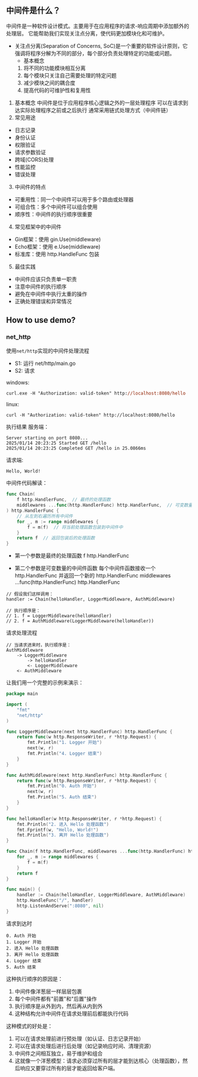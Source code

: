 ## 中间件是什么？
中间件是一种软件设计模式。主要用于在应用程序的请求-响应周期中添加额外的处理层。
它能帮助我们实现关注点分离，使代码更加模块化和可维护。

- 关注点分离(Separation of Concerns, SoC)是一个重要的软件设计原则，它强调将程序分解为不同的部分，每个部分负责处理特定的功能或问题。 
  - 基本概念
  1. 将不同的功能模块相互分离
  2. 每个模块只关注自己需要处理的特定问题
  3. 减少模块之间的耦合度
  4. 提高代码的可维护性和复用性

1. 基本概念
中间件是位于应用程序核心逻辑之外的一层处理程序
可以在请求到达实际处理程序之前或之后执行
通常采用链式处理方式（中间件链）
2. 常见用途
* 日志记录
* 身份认证
* 权限验证
* 请求参数验证
* 跨域(CORS)处理
* 性能监控
* 错误处理

3. 中间件的特点
* 可重用性：同一个中间件可以用于多个路由或处理器
* 可组合性：多个中间件可以组合使用
* 顺序性：中间件的执行顺序很重要
4. 常见框架中的中间件
* Gin框架：使用 gin.Use(middleware)
* Echo框架：使用 e.Use(middleware)
* 标准库：使用 http.HandleFunc 包装

5. 最佳实践
* 中间件应该只负责单一职责
* 注意中间件的执行顺序
* 避免在中间件中执行太重的操作
* 正确处理错误和异常情况

## How to use demo?
### net_http
使用`net/http`实现的中间件处理流程
* S1: 运行 net/http/main.go
* S2: 请求

windows:
```ps
curl.exe -H "Authorization: valid-token" http://localhost:8080/hello
```
linux:
```shell
curl -H "Authorization: valid-token" http://localhost:8080/hello
```
执行结果
服务端：
```
Server starting on port 8080...
2025/01/14 20:23:25 Started GET /hello
2025/01/14 20:23:25 Completed GET /hello in 25.0866ms

```
请求端:
```
Hello, World!
```

中间件代码解读：
```go
func Chain(
    f http.HandlerFunc,  // 最终的处理函数
    middlewares ...func(http.HandlerFunc) http.HandlerFunc,  // 可变数量的中间件函数
) http.HandlerFunc {
    // 从左到右遍历所有中间件
    for _, m := range middlewares {
        f = m(f)  // 将当前处理函数包装到中间件中
    }
    return f  // 返回包装后的处理函数
}
```
* 第一个参数是最终的处理函数
f http.HandlerFunc

* 第二个参数是可变数量的中间件函数 
每个中间件函数接收一个 http.HandlerFunc 并返回一个新的 http.HandlerFunc
middlewares ...func(http.HandlerFunc) http.HandlerFunc

```
// 假设我们这样调用：
handler := Chain(helloHandler, LoggerMiddleware, AuthMiddleware)

// 执行顺序是：
// 1. f = LoggerMiddleware(helloHandler)
// 2. f = AuthMiddleware(LoggerMiddleware(helloHandler))
```

请求处理流程
```
// 当请求进来时，执行顺序是：
AuthMiddleware
    -> LoggerMiddleware
        -> helloHandler
        <- LoggerMiddleware
    <- AuthMiddleware

```

让我们用一个完整的示例来演示：

```go
package main

import (
    "fmt"
    "net/http"
)

func LoggerMiddleware(next http.HandlerFunc) http.HandlerFunc {
    return func(w http.ResponseWriter, r *http.Request) {
        fmt.Println("1. Logger 开始")
        next(w, r)
        fmt.Println("4. Logger 结束")
    }
}

func AuthMiddleware(next http.HandlerFunc) http.HandlerFunc {
    return func(w http.ResponseWriter, r *http.Request) {
        fmt.Println("0. Auth 开始")
        next(w, r)
        fmt.Println("5. Auth 结束")
    }
}

func helloHandler(w http.ResponseWriter, r *http.Request) {
    fmt.Println("2. 进入 Hello 处理函数")
    fmt.Fprintf(w, "Hello, World!")
    fmt.Println("3. 离开 Hello 处理函数")
}

func Chain(f http.HandlerFunc, middlewares ...func(http.HandlerFunc) http.HandlerFunc) http.HandlerFunc {
    for _, m := range middlewares {
        f = m(f)
    }
    return f
}

func main() {
    handler := Chain(helloHandler, LoggerMiddleware, AuthMiddleware)
    http.HandleFunc("/", handler)
    http.ListenAndServe(":8080", nil)
}

```

请求到达时
```
0. Auth 开始
1. Logger 开始
2. 进入 Hello 处理函数
3. 离开 Hello 处理函数
4. Logger 结束
5. Auth 结束
```

这种执行顺序的原因是：

1. 中间件像洋葱层一样层层包裹
2. 每个中间件都有"前置"和"后置"操作
3. 执行顺序是从外到内，然后再从内到外
4. 这种结构允许中间件在请求处理前后都能执行代码


这种模式的好处是：
1. 可以在请求处理前进行预处理（如认证、日志记录开始）
2. 可以在请求处理后进行后处理（如记录响应时间、清理资源）
3. 中间件之间相互独立，易于维护和组合
4. 这就像一个洋葱模型：请求必须穿过所有的层才能到达核心（处理函数），然后响应又要穿过所有的层才能返回给客户端。
